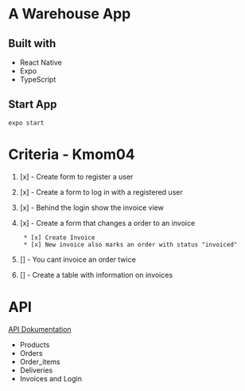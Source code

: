 # A Warehouse App

## Built with
* React Native
* Expo
* TypeScript

## Start App

```
expo start
```

# Criteria - Kmom04

1. [x] - Create form to register a user
2. [x] - Create a form to log in with a registered user 
3. [x] - Behind the login show the invoice view
4. [x] - Create a form that changes a order to an invoice
        
        * [x] Create Invoice
        * [x] New invoice also marks an order with status "invoiced"



5. [] - You cant invoice an order twice
6. [] - Create a table with information on invoices 

# API

[API Dokumentation](https://lager.emilfolino.se/v2)

* Products
* Orders
* Order_items
* Deliveries
* Invoices and Login
